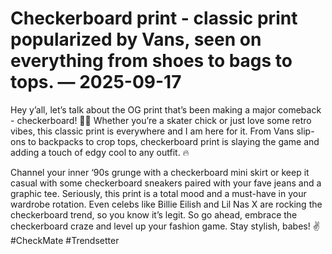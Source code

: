 # Checkerboard print - classic print popularized by Vans, seen on everything from shoes to bags to tops. — 2025-09-17

Hey y’all, let’s talk about the OG print that’s been making a major comeback - checkerboard! 🏁🖤 Whether you’re a skater chick or just love some retro vibes, this classic print is everywhere and I am here for it. From Vans slip-ons to backpacks to crop tops, checkerboard print is slaying the game and adding a touch of edgy cool to any outfit. 🔥 

Channel your inner ‘90s grunge with a checkerboard mini skirt or keep it casual with some checkerboard sneakers paired with your fave jeans and a graphic tee. Seriously, this print is a total mood and a must-have in your wardrobe rotation. Even celebs like Billie Eilish and Lil Nas X are rocking the checkerboard trend, so you know it’s legit. So go ahead, embrace the checkerboard craze and level up your fashion game. Stay stylish, babes! ✌️ #CheckMate #Trendsetter